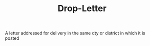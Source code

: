 ---
title: Drop-Letter
letter: D
permalink: "/definitions/bld-drop-letter.html"
body: A letter addressed for dellvery in the same dty or district in which it is posted
published_at: '2018-07-07'
source: Black's Law Dictionary 2nd Ed (1910)
layout: post
---